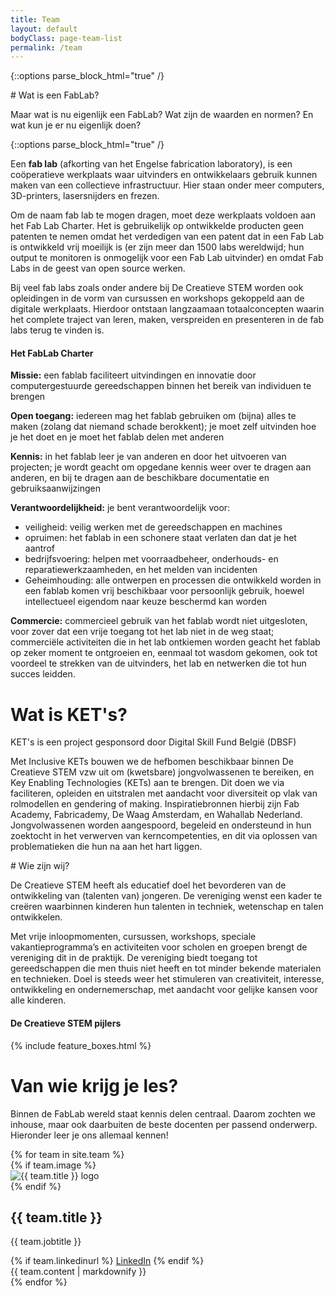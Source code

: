 ```yaml
---
title: Team
layout: default
bodyClass: page-team-list
permalink: /team
---
```


<!-- Wat is een fablab?-->

{::options parse_block_html="true" /}
<div class="intro">
<div class="container pt-8 pt-md-1">
<div class="row">
<div class="col-12 ">
# Wat is een FabLab?

Maar wat is nu eigenlijk een FabLab? Wat zijn de waarden en normen? En wat kun je er nu eigenlijk doen?

</div>
</div>
</div>
</div>

{::options parse_block_html="true" /}
<div class="intro-med container pt-10 pt-md-5">
<div class="row">
<div class="col-12 col-md-10">

Een <strong>fab lab</strong> (afkorting van het Engelse fabrication laboratory), is een coöperatieve werkplaats waar uitvinders en ontwikkelaars gebruik kunnen maken van een collectieve infrastructuur. Hier staan onder meer computers, 3D-printers, lasersnijders en frezen.

Om de naam fab lab te mogen dragen, moet deze werkplaats voldoen aan het Fab Lab Charter. Het is gebruikelijk op ontwikkelde producten geen patenten te nemen omdat het verdedigen van een patent dat in een Fab Lab is ontwikkeld vrij moeilijk is (er zijn meer dan 1500 labs wereldwijd; hun output te monitoren is onmogelijk voor een Fab Lab uitvinder) en omdat Fab Labs in de geest van open source werken.

Bij veel fab labs zoals onder andere bij De Creatieve STEM worden ook opleidingen in de vorm van cursussen en workshops gekoppeld aan de digitale werkplaats. Hierdoor ontstaan langzaamaan totaalconcepten waarin het complete traject van leren, maken, verspreiden en presenteren in de fab labs terug te vinden is.

#### Het FabLab Charter

**Missie:**
een fablab faciliteert uitvindingen en innovatie door computergestuurde gereedschappen binnen het bereik van individuen te brengen

**Open toegang:**
iedereen mag het fablab gebruiken om (bijna) alles te maken (zolang dat niemand schade berokkent); je moet zelf uitvinden hoe je het doet en je moet het fablab delen met anderen

**Kennis:** in het fablab leer je van anderen en door het uitvoeren van projecten; je wordt geacht om opgedane kennis weer over te dragen aan anderen, en bij te dragen aan de beschikbare documentatie en gebruiksaanwijzingen

**Verantwoordelijkheid:** je bent verantwoordelijk voor:

* veiligheid: veilig werken met de gereedschappen en machines
* opruimen: het fablab in een schonere staat verlaten dan dat je het aantrof
* bedrijfsvoering: helpen met voorraadbeheer, onderhouds- en reparatiewerkzaamheden, en het melden van incidenten
* Geheimhouding: alle ontwerpen en processen die ontwikkeld worden in een fablab komen vrij beschikbaar voor persoonlijk gebruik, hoewel intellectueel eigendom naar keuze beschermd kan worden

**Commercie:** commercieel gebruik van het fablab wordt niet uitgesloten, voor zover dat een vrije toegang tot het lab niet in de weg staat; commerciële activiteiten die in het lab ontkiemen worden geacht het fablab op zeker moment te ontgroeien en, eenmaal tot wasdom gekomen, ook tot voordeel te strekken van de uitvinders, het lab en netwerken die tot hun succes leidden.

</div>
</div>
</div>

<!-- Wat is kets -->
<div class="intro intro-med">
<div class="container pt-8 pt-md-1">
<div class="row">
<div class="col-12 ">
  
# Wat is KET's?

KET's is een project gesponsord door Digital Skill Fund België (DBSF)
</div>
</div>
</div>
</div>

<div class="intro-med container pt-10 pt-md-10">
<div class="row">
<div class="col-12 col-md-10">

Met Inclusive KETs bouwen we de hefbomen beschikbaar binnen De Creatieve STEM vzw uit om
(kwetsbare) jongvolwassenen te bereiken, en Key Enabling Technologies (KETs) aan te brengen.
Dit doen we via faciliteren, opleiden en uitstralen met aandacht voor diversiteit op vlak van rolmodellen
en gendering of making. Inspiratiebronnen hierbij zijn Fab Academy, Fabricademy, De Waag
Amsterdam, en Wahallab Nederland. Jongvolwassenen worden aangespoord, begeleid en
ondersteund in hun zoektocht in het verwerven van kerncompetenties, en dit via oplossen van
problematieken die hun na aan het hart liggen.
</div>
</div>
</div>

<!-- WIE ZIJN WIJ -->
<div class="intro intro-med">
<div class="container pt-8 pt-md-1">
<div class="row">
<div class="col-12 ">
# Wie zijn wij?

De Creatieve STEM heeft als educatief doel het bevorderen van de ontwikkeling van (talenten van) jongeren. De vereniging wenst een kader te creëren waarbinnen kinderen hun talenten in techniek, wetenschap en talen ontwikkelen. 
       
</div>
</div>
</div>
</div>

<div class="intro-med container pt-10 pt-md-10">
<div class="row">
<div class="col-12 col-md-10">

Met vrije inloopmomenten, cursussen, workshops, speciale vakantieprogramma’s en activiteiten voor scholen en groepen brengt de vereniging dit in de praktijk. De vereniging biedt toegang tot gereedschappen die men thuis niet heeft en tot minder bekende materialen en technieken. Doel is steeds weer het stimuleren van creativiteit, interesse, ontwikkeling en ondernemerschap, met aandacht voor gelijke kansen voor alle kinderen. 
</div>
</div>
</div>

<div class="container pt-5 pb-5 pt-md-7 pb-md-7">
<div class="row justify-content-center">
<div class="col-12">
<h4 class="title-3 text-dark mb-4">De Creatieve STEM pijlers</h4>
</div>

{% include feature_boxes.html %}

</div>
</div>

<div class="intro intro-med">
<div class="container">
<div class="row">
<div class="col-12">

# Van wie krijg je les?

Binnen de FabLab wereld staat kennis delen centraal. Daarom zochten we inhouse, maar ook daarbuiten de beste docenten per passend onderwerp. Hieronder leer je ons allemaal kennen! 
</div>
</div>
</div>
</div>
<!-- Amy--> 
<div class="intro-med container pb-6">
<div class="row">
{% for team in site.team %}
<div class="col-12 col-md-6 mb-1">
<div class="team team-summary">
{% if team.image %}
<div class="team-image">
<img alt="{{ team.title }} logo"
            class="img-fluid mb-2"
            src="{{site.baseurl}}{{ team.image }}"
          />
</div>
{% endif %}
<div class="team-meta">
<h2 class="team-name">{{ team.title }}</h2>
<p class="team-description">{{ team.jobtitle }}</p>
{% if team.linkedinurl %}
<a target="_blank" href="{{ team.linkedinurl }}">LinkedIn</a> 
{% endif %}
</div>
<div class="team-content">{{ team.content | markdownify }}</div>
</div>
</div>
{% endfor %}
</div>
</div>
